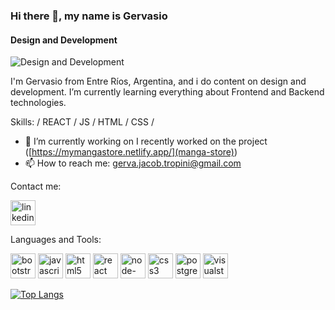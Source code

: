 ### Hi there 👋, my name is Gervasio
#### Design and Development
![Design and Development](https://i0.wp.com/vusci.blog/wp-content/uploads/2020/01/banner-for-article-2.jpg?fit=1200%2C461&ssl=1&w=640)

I'm Gervasio from Entre Ríos, Argentina, and i do content on design and development.  I’m currently learning everything about Frontend and Backend technologies.

Skills: / REACT / JS / HTML / CSS /

- 🔭 I’m currently working on I recently worked on the project ([https://mymangastore.netlify.app/](manga-store)) 
- 📫 How to reach me: gerva.jacob.tropini@gmail.com 


Contact me:

 [<img src='https://cdn.jsdelivr.net/npm/simple-icons@3.0.1/icons/linkedin.svg' alt='linkedin' height='40'>](https://www.linkedin.com/in/https://www.linkedin.com/in/gervasio-jacob//)

Languages and Tools: 

[<img src='https://cdn.jsdelivr.net/npm/simple-icons@3.0.1/icons/bootstrap.svg' alt='bootstrap' height='40'>](https://getbootstrap.com/)  [<img src='https://cdn.jsdelivr.net/npm/simple-icons@3.0.1/icons/javascript.svg' alt='javascript' height='40'>](https://www.javascript.com/)  [<img src='https://cdn.jsdelivr.net/npm/simple-icons@3.0.1/icons/html5.svg' alt='html5' height='40'>](https://es.wikipedia.org/wiki/HTML)  [<img src='https://cdn.jsdelivr.net/npm/simple-icons@3.0.1/icons/react.svg' alt='react' height='40'>](https://es.reactjs.org/)  [<img src='https://cdn.jsdelivr.net/npm/simple-icons@3.0.1/icons/node-dot-js.svg' alt='node-dot-js' height='40'>](https://nodejs.org/es/)  [<img src='https://cdn.jsdelivr.net/npm/simple-icons@3.0.1/icons/css3.svg' alt='css3' height='40'>](https://es.wikipedia.org/wiki/CSS)  [<img src='https://cdn.jsdelivr.net/npm/simple-icons@3.0.1/icons/postgresql.svg' alt='postgresql' height='40'>](https://www.postgresql.org/)  [<img src='https://cdn.jsdelivr.net/npm/simple-icons@3.0.1/icons/visualstudio.svg' alt='visualstudio' height='40'>](https://visualstudio.microsoft.com/es/)  

[![Top Langs](https://github-readme-stats.vercel.app/api/top-langs/?username=gervajac)](https://github.com/anuraghazra/github-readme-stats)

